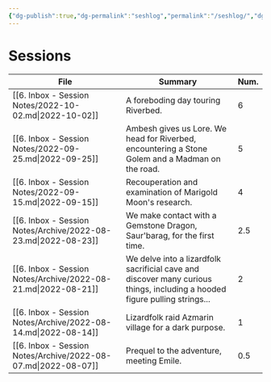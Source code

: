 ```yaml
---
{"dg-publish":true,"dg-permalink":"seshlog","permalink":"/seshlog/","dgHomeLink":true,"dgPassFrontmatter":false}
---
```


# Sessions
| File                                                           | Summary                                                                                                                    | Num. |
| -------------------------------------------------------------- | -------------------------------------------------------------------------------------------------------------------------- | ---- |
| [[6. Inbox - Session Notes/2022-10-02.md\|2022-10-02]]         | A foreboding day touring Riverbed.                                                                                         | 6    |
| [[6. Inbox - Session Notes/2022-09-25.md\|2022-09-25]]         | Ambesh gives us Lore. We head for Riverbed, encountering a Stone Golem and a Madman on the road.                           | 5    |
| [[6. Inbox - Session Notes/2022-09-15.md\|2022-09-15]]         | Recouperation and examination of Marigold Moon's research.                                                                 | 4    |
| [[6. Inbox - Session Notes/Archive/2022-08-23.md\|2022-08-23]] | We make contact with a Gemstone Dragon, Saur'barag, for the first time.                                                    | 2.5  |
| [[6. Inbox - Session Notes/Archive/2022-08-21.md\|2022-08-21]] | We delve into a lizardfolk sacrificial cave and discover many curious things, including a hooded figure pulling strings... | 2    |
| [[6. Inbox - Session Notes/Archive/2022-08-14.md\|2022-08-14]] | Lizardfolk raid Azmarin village for a dark purpose.                                                                        | 1    |
| [[6. Inbox - Session Notes/Archive/2022-08-07.md\|2022-08-07]] | Prequel to the adventure, meeting Emile.                                                                                   | 0.5  |

